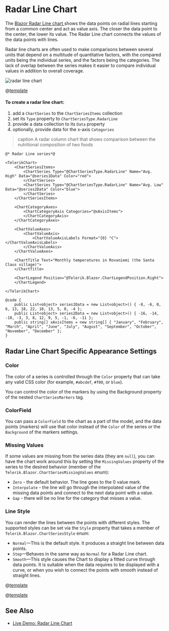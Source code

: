 
# Radar Line Chart

The <a href="https://www.telerik.com/blazor-ui/radar-line-chart" target="_blank">Blazor Radar Line chart </a> shows the data points on radial lines starting from a common center and act as value axis. The closer the data point to the center, the lower its value. The Radar Line chart connects the values of the data points with lines.

Radar line charts are often used to make comparisons between several units that depend on a multitude of quantitative factors, with the compared units being the individual series, and the factors being the categories. The lack of overlap between the series makes it easier to compare individual values in addition to overall coverage.

![radar line chart](images/radar-line-chart.png)

@[template](/_contentTemplates/chart/link-to-basics.md#understand-basics-and-databinding-first)

#### To create a radar line chart:

1. add a `ChartSeries` to the `ChartSeriesItems` collection
2. set its `Type` property to `ChartSeriesType.RadarLine`
3. provide a data collection to its `Data` property
4. optionally, provide data for the x-axis `Categories`

>caption A radar column chart that shows comparison between the nutritional composition of two foods

````RAZOR
@* Radar Line series*@

<TelerikChart>
    <ChartSeriesItems>
        <ChartSeries Type="@ChartSeriesType.RadarLine" Name="Avg. High" Data="@series1Data" Color="red">
        </ChartSeries>
        <ChartSeries Type="@ChartSeriesType.RadarLine" Name="Avg. Low" Data="@series2Data" Color="blue">
        </ChartSeries>
    </ChartSeriesItems>

    <ChartCategoryAxes>
        <ChartCategoryAxis Categories="@xAxisItems">
        </ChartCategoryAxis>
    </ChartCategoryAxes>

    <ChartValueAxes>
        <ChartValueAxis>
            <ChartValueAxisLabels Format="{0} °C"></ChartValueAxisLabels>
        </ChartValueAxis>
    </ChartValueAxes>

    <ChartTitle Text="Monthly temperatures in Rovaniemi (the Santa Claus village)">
    </ChartTitle>

    <ChartLegend Position="@Telerik.Blazor.ChartLegendPosition.Right">
    </ChartLegend>

</TelerikChart>

@code {
    public List<object> series1Data = new List<object>() { -8, -6, 0, 6, 13, 18, 22, 18, 13, 5, 0, -4 };
    public List<object> series2Data = new List<object>() { -16, -14, -10, -3, 3, 8, 12, 9, 5, -1, -6, -11 };
    public string[] xAxisItems = new string[] { "January", "February", "March", "April", "June", "July", "August", "September", "October", "November", "December" };
}
````

## Radar Line Chart Specific Appearance Settings

### Color

The color of a series is controlled through the `Color` property that can take any valid CSS color (for example, `#abcdef`, `#f00`, or `blue`).

You can control the color of the markers by using the Background property of the nested `ChartSeriesMarkers` tag.

### ColorField

You can pass a `ColorField` to the chart as a part of the model, and the data points (markers) will use that color instead of the `Color` of the series or the `Background` of the markers settings.

### Missing Values

If some values are missing from the series data (they are `null`), you can have the chart work around this by setting the `MissingValues` property of the series to the desired behavior (member of the `Telerik.Blazor.ChartSeriesMissingValues` enum):

* `Zero` - the default behavior. The line goes to the 0 value mark.
* `Interpolate` - the line will go through the interpolated value of the missing data points and connect to the next data point with a value.
* `Gap` - there will be no line for the category that misses a value.

### Line Style

You can render the lines between the points with different styles. The supported styles can be set via the `Style` property that takes a member of `Telerik.Blazor.ChartSeriesStyle` enum:

* `Normal`—This is the default style. It produces a straight line between data points.
* `Step`—Behaves in the same way as `Normal` for a Radar Line chart.
* `Smooth`—This style causes the Chart to display a fitted curve through data points. It is suitable when the data requires to be displayed with a curve, or when you wish to connect the points with smooth instead of straight lines.

@[template](/_contentTemplates/chart/link-to-basics.md#configurable-nested-chart-settings)

@[template](/_contentTemplates/chart/link-to-basics.md#configurable-nested-chart-settings-categorical)

## See Also

* [Live Demo: Radar Line Chart](https://demos.telerik.com/blazor-ui/chart/radar-line-chart)
